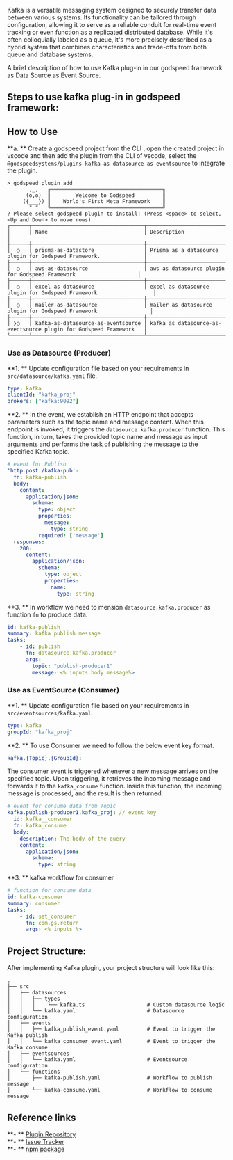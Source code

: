 <!-- Kafka is your dynamic data stream and event maestro! As a data source, it floods your systems with real-time insights, turning data into decision-making gold. And when it comes to event sourcing, Kafka orchestrates a symphony of real-time events that power your applications and spark innovation. Experience the future of data and event handling with Kafka.  -->

Kafka is a versatile messaging system designed to securely transfer data between various systems. Its functionality can be tailored through configuration, allowing it to serve as a reliable conduit for real-time event tracking or even function as a replicated distributed database. While it's often colloquially labeled as a queue, it's more precisely described as a hybrid system that combines characteristics and trade-offs from both queue and database systems.

A brief description of how to use Kafka plug-in in our godspeed framework as Data Source as Event Source. 

## Steps to use kafka plug-in in godspeed framework:

## How to Use
**a. ** Create a godspeed project from the CLI , open the created project in vscode and then add the plugin from the CLI of vscode, select the `@godspeedsystems/plugins-kafka-as-datasource-as-eventsource` to integrate the plugin.

```
> godspeed plugin add
       ,_,   ╔════════════════════════════════════╗
      (o,o)  ║        Welcome to Godspeed         ║
     ({___}) ║    World's First Meta Framework    ║
       " "   ╚════════════════════════════════════╝
? Please select godspeed plugin to install: (Press <space> to select, <Up and Down> to move rows)
┌──────┬────────────────────────────────────┬────────────────────────────────────────────────────────────────────┐
│      │ Name                               │ Description                                                        │
├──────┼────────────────────────────────────┼────────────────────────────────────────────────────────────────────┤
│  ◯   │ prisma-as-datastore                │ Prisma as a datasource plugin for Godspeed Framework.              │
├──────┼────────────────────────────────────┼────────────────────────────────────────────────────────────────────┤
│  ◯   │ aws-as-datasource                  │ aws as datasource plugin for Godspeed Framework                    │
├──────┼────────────────────────────────────┼────────────────────────────────────────────────────────────────────┤
│  ◯   │ excel-as-datasource                │ excel as datasource plugin for Godspeed Framework                  │
├──────┼────────────────────────────────────┼────────────────────────────────────────────────────────────────────┤
│  ◯   │ mailer-as-datasource               │ mailer as datasource plugin for Godspeed Framework                 │
├──────┼────────────────────────────────────┼────────────────────────────────────────────────────────────────────┤
│ ❯◯   │ kafka-as-datasource-as-eventsource │ kafka as datasource-as-eventsource plugin for Godspeed Framework   │
└──────┴────────────────────────────────────┴────────────────────────────────────────────────────────────────────┘
```

### Use as Datasource (Producer)
**1. ** Update configuration file based on your requirements in `src/datasource/kafka.yaml` file.
```yaml title=src/datasources/kafka.yaml
type: kafka 
clientId: "kafka_proj"
brokers: ["kafka:9092"]
```

**2. ** In the event, we establish an HTTP endpoint that accepts parameters such as the topic name and message content. When this endpoint is invoked, it triggers the `datasource.kafka.producer` function. This function, in turn, takes the provided topic name and message as input arguments and performs the task of publishing the message to the specified Kafka topic.
```yaml title=src/events/kafka_pub.yaml
# event for Publish
'http.post./kafka-pub':
  fn: kafka-publish
  body:
    content:
      application/json:
        schema:
          type: object
          properties:
            message:
              type: string
          required: ['message']
  responses:
    200:
      content:
        application/json:
          schema:
            type: object
            properties:
              name:
                type: string
```

**3. ** In workflow we need to mension `datasource.kafka.producer` as function `fn` to produce data.
```yaml title=src/functions/kafka-publish.yaml
id: kafka-publish
summary: kafka publish message
tasks:
    - id: publish
      fn: datasource.kafka.producer
      args:
        topic: "publish-producer1"
        message: <% inputs.body.message%>
```

### Use as EventSource (Consumer)
**1. ** Update configuration file based on your requirements in `src/eventsources/kafka.yaml`.
```yaml title=src/eventsources/kafka.yaml
type: kafka
groupId: "kafka_proj"

```

**2. ** To use Consumer we need to follow the below event key format.
```yaml title=src/events/kafka_pub.yaml
kafka.{Topic}.{GroupId}: 
```
The consumer event is triggered whenever a new message arrives on the specified topic. Upon triggering, it retrieves the incoming message and forwards it to the `kafka_consume` function. Inside this function, the incoming message is processed, and the result is then returned.

``` yaml title=src/events/kafka_pub.yaml
# event for consume data from Topic
kafka.publish-producer1.kafka_proj: // event key
  id: kafka__consumer
  fn: kafka_consume
  body:
    description: The body of the query
    content:
      application/json: 
        schema:
          type: string
```
**3. ** kafka workflow for consumer
```yaml title=src/functions/kafka_consume.yaml
# function for consume data
id: kafka-consumer
summary: consumer
tasks:
    - id: set_consumer
      fn: com.gs.return
      args: <% inputs %>
```

## Project Structure:

After implementing Kafka plugin, your project structure will look like this:

```
.
├── src
│   ├── datasources
│   │   ├── types
│   │   │    └── kafka.ts                    # Custom datasource logic
│   │   └── kafka.yaml                       # Datasource configuration
│   ├── events
│   │   ├── kafka_publish_event.yaml         # Event to trigger the Kafka publish
│   │   └── kafka_consumer_event.yaml        # Event to trigger the Kafka consume
│   ├── eventsources
│   │   └── kafka.yaml                       # Eventsource configuration
│   └── functions
│       ├── kafka-publish.yaml               # Workflow to publish message
│       └── kafka-consume.yaml               # Workflow to consume message
```

## Reference links
**- ** [Plugin Repository](https://github.com/godspeedsystems/gs-plugins/tree/main/plugins/kafka-as-datasource-as-eventsource)   
**- ** [Issue Tracker](https://github.com/godspeedsystems/gs-plugins/issues)      
**- ** [npm package](https://www.npmjs.com/package/@godspeedsystems/plugins-kafka-as-datasource-as-eventsource)
